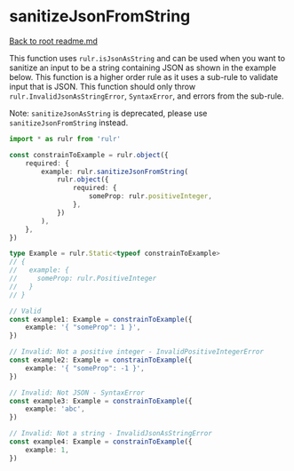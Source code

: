 # sanitizeJsonFromString

[Back to root readme.md](../../../readme.md)

This function uses `rulr.isJsonAsString` and can be used when you want to sanitize an input to be a string containing JSON as shown in the example below. This function is a higher order rule as it uses a sub-rule to validate input that is JSON. This function should only throw `rulr.InvalidJsonAsStringError`, `SyntaxError`, and errors from the sub-rule.

Note: `sanitizeJsonAsString` is deprecated, please use `sanitizeJsonFromString` instead.

```ts
import * as rulr from 'rulr'

const constrainToExample = rulr.object({
	required: {
		example: rulr.sanitizeJsonFromString(
			rulr.object({
				required: {
					someProp: rulr.positiveInteger,
				},
			})
		),
	},
})

type Example = rulr.Static<typeof constrainToExample>
// {
//   example: {
//     someProp: rulr.PositiveInteger
//   }
// }

// Valid
const example1: Example = constrainToExample({
	example: '{ "someProp": 1 }',
})

// Invalid: Not a positive integer - InvalidPositiveIntegerError
const example2: Example = constrainToExample({
	example: '{ "someProp": -1 }',
})

// Invalid: Not JSON - SyntaxError
const example3: Example = constrainToExample({
	example: 'abc',
})

// Invalid: Not a string - InvalidJsonAsStringError
const example4: Example = constrainToExample({
	example: 1,
})
```
